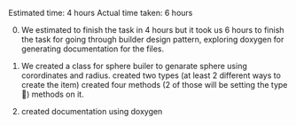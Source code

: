 Estimated time: 4 hours
Actual time taken: 6 hours

0) We estimated to finish the task in 4 hours but it took us 6 hours to finish the task for going through builder design pattern, exploring doxygen for generating documentation for the files.

1) We created a class for sphere builer to genarate sphere using corordinates and radius.
created two types (at least 2 different ways to create the item)
created four methods (2 of those will be setting the type ￿) 
methods on it.

2) created documentation using doxygen

